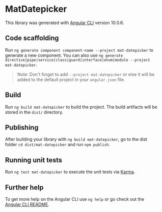 # MatDatepicker

This library was generated with [Angular CLI](https://github.com/angular/angular-cli) version 10.0.6.

## Code scaffolding

Run `ng generate component component-name --project mat-datepicker` to generate a new component. You can also use `ng generate directive|pipe|service|class|guard|interface|enum|module --project mat-datepicker`.
> Note: Don't forget to add `--project mat-datepicker` or else it will be added to the default project in your `angular.json` file. 

## Build

Run `ng build mat-datepicker` to build the project. The build artifacts will be stored in the `dist/` directory.

## Publishing

After building your library with `ng build mat-datepicker`, go to the dist folder `cd dist/mat-datepicker` and run `npm publish`.

## Running unit tests

Run `ng test mat-datepicker` to execute the unit tests via [Karma](https://karma-runner.github.io).

## Further help

To get more help on the Angular CLI use `ng help` or go check out the [Angular CLI README](https://github.com/angular/angular-cli/blob/master/README.md).
